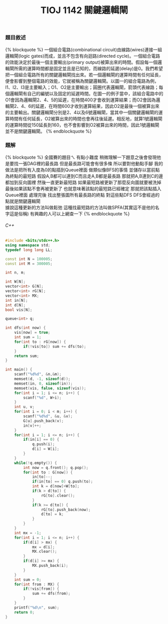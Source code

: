 ﻿---
title: TIOJ 1142 關鍵邏輯閘
tag: ["coding","tioj", "graph", "全國賽"]
categories: TIOJ
---

### 題目敘述

{% blockquote %}
一個組合電路(combinational circuit)由線路(wires)連接一組邏輯閘(logic gates)而成，並且不包含有向迴路(directed cycle)。一個組合電路的效能決定於最後一個主要輸出(primary output)被算出來的時間。假設每一個邏輯閘所需的運算時間都是固定並且是已知的，而線路的延遲(delay)是0。我們希望把一個組合電路所有的關鍵邏輯閘找出來。若一個邏輯閘的運算時間有任何延長，便會影響到整個電路的效能，它就被稱為關鍵邏輯閘。以圖一的組合電路為例，I1、I2、I3是主要輸入；O1、O2是主要輸出；圓圈代表邏輯閘，箭頭代表線路；每個邏輯閘有自己的編號以及固定的延遲時間。在圖一的例子當中，該組合電路中的O1會因為邏輯閘2、4、5的延遲，在時間400才會收到運算結果；而O2會因為邏輯閘2、4、6的延遲，在時間600才收到運算結果，因此O2是最後一個被算出來的主要輸出。關鍵邏輯閘分別是2、4以及6號邏輯閘，當其中一個關鍵邏輯閘的運算時間有任何延長，O2被算出來的時間也會再往後延遲。相反地，就算1號邏輯閘的運算時間從150延長到160，也不會影響到O2被算出來的時間，因此1號邏輯閘並不是關鍵邏輯閘。
{% endblockquote %}

<!-- more -->

### 題解

{% blockquote %}
全國賽的題目ㄟ
有點小難度
稍微理解一下題意之後會發現他是要找一張DAG裡的最長路
但是最長路可能會有很多條
所以要對他動點手腳
我的做法是把所有入度為0的點插到Queue裡面
做類似像BFS的事情
並儲存以當前點為終點的最短路
假設A,B都可以連到C而且走A,B都是最長路
那就把A,B連到C的邊都加到反向圖裡
然後一直更新最短路
如果最短路被更新了那麼反向圖就要被洗掉
最後如果該點不會再被更新了
也就意味著該點的最短路已經確定
那就把該點插入Queue裡面
處理完後
找出整張圖所有最長路的終點
對這些點DFS
DFS會經過的點就是關鍵邏輯閘</br>
據說這種更新的方法叫做鬆弛
這種找最短路的方法叫做SPFA(其實這不是他的名字這是俗稱)
有興趣的人可以上網查一下
{% endblockquote %}

###### C++

``` C++
#include <bits/stdc++.h>
using namespace std;
typedef long long LL;

const int N = 100005;
const int M = 300005;

int n, m;

int W[N];
vector<int> G[N];
vector<int> rG[N];
vector<int> MX;
int in[N];
int d[N];
bool vis[N];

queue<int> q;

int dfs(int now) {
    vis[now] = true;
    int sum = 1;
    for(int to : rG[now]) {
        if(!vis[to]) sum += dfs(to);
    }
    return sum;
}

int main() {
    scanf("%d%d", &n,&m);
    memset(d, -1, sizeof(d));
    memset(in, 0, sizeof(in));
    memset(vis, false, sizeof(vis));
    for(int i = 1; i <= n; i++) {
        scanf("%d", W+i);
    }
    int u, v;
    for(int i = 0; i < m; i++) {
        scanf("%d%d", &u, &v);
        G[u].push_back(v);
        in[v]++;
    }
    for(int i = 1; i <= n; i++) {
        if(in[i] == 0) {
            q.push(i);
            d[i] = W[i];
        }
    }
    while(!q.empty()) {
        int now = q.front(); q.pop();
        for(int to : G[now]) {
            in[to]--;
            if(in[to] == 0) q.push(to);
            int k = d[now]+W[to];
            if(k > d[to]) {
                rG[to].clear();
            }
            if(k >= d[to]) {
                rG[to].push_back(now);
                d[to] = k;
            }
        }
    }
    int mx = -1;
    for(int i = 1; i <= n; i++) {
        if(d[i] > mx) {
            mx = d[i];
            MX.clear();
        }
        if(d[i] >= mx) {
            MX.push_back(i);
        }
    }
    int sum = 0;
    for(int from : MX) {
        if(!vis[from]) {
            sum += dfs(from);
        }
    }
    printf("%d\n", sum);
    return 0;
}
```